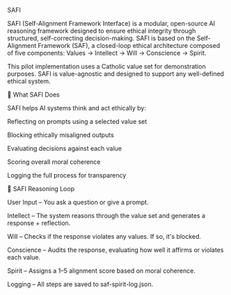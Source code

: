 SAFI

SAFI (Self-Alignment Framework Interface) is a modular, open-source AI reasoning framework designed to ensure ethical integrity through structured, self-correcting decision-making. SAFI is based on the Self-Alignment Framework (SAF), a closed-loop ethical architecture composed of five components: Values → Intellect → Will → Conscience → Spirit.

This pilot implementation uses a Catholic value set for demonstration purposes. SAFI is value-agnostic and designed to support any well-defined ethical system.

🚀 What SAFI Does

SAFI helps AI systems think and act ethically by:

Reflecting on prompts using a selected value set

Blocking ethically misaligned outputs

Evaluating decisions against each value

Scoring overall moral coherence

Logging the full process for transparency

🔁 SAFI Reasoning Loop

User Input – You ask a question or give a prompt.

Intellect – The system reasons through the value set and generates a response + reflection.

Will – Checks if the response violates any values. If so, it's blocked.

Conscience – Audits the response, evaluating how well it affirms or violates each value.

Spirit – Assigns a 1–5 alignment score based on moral coherence.

Logging – All steps are saved to saf-spirit-log.json.


